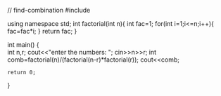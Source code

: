 // find-combination
#include <iostream>

using namespace std;
int factorial(int n){
    int fac=1;
    for(int i=1;i<=n;i++){
        fac=fac*i;
    }
    return fac;
}

int main()
{   
    int n,r;
   cout<<"enter the numbers: ";
   cin>>n>>r;
   int comb=factorial(n)/(factorial(n-r)*factorial(r));
  cout<<comb;
  
    return 0;
}
